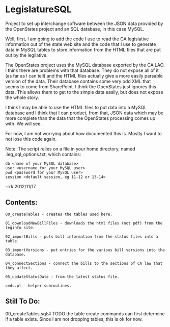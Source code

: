 LegislatureSQL
==============

Project to set up interchange software between the JSON data provided by the OpenStates project and an SQL database, in this case MySQL.

Well, first, I am going to add the code I use to read the CA legislative information out of the state web site and the code that I use to
generate data in MySQL tables to store information from the HTML files that are put out by the legilative.

The OpenStates project uses the MySQL database exported by the CA LAO. I think there are problems with that database. They do not expose
all of it (as far as I can tell) and the HTML files actually give a more easily parsable version of the data. Their database contains
some very odd XML that seems to come from SharePoint. I think the OpenStates just ignores this data. This allows them to get to the
simple data easily, but does not expose the whole story.

I think I may be able to use the HTML files to put data into a MySQL database and I think that I can product, from that, JSON data which
may be more complete than the data that the OpenStates processing comes up with. We will see.

For now, I am not worrying about how documented this is. Mostly I want to not lose this code again.

Note: The script relies on a file in your home directory, named .leg_sql_options.txt, which contains:

    db <name of your MySQL database>
    user <username for your MySQL user>
    pwd <password for your MySQL user>
    session <default session, eg 11-12 or 13-14>

-rrk 2012/11/17

Contents:
---------

    00_createTables - creates the tables used here.

    01_downloadNewBillFiles - downloads the html files (not pdf) from the leginfo site.

    02_importBills - puts bill information from the status files into a table.

    03_importVersions - put entries for the various bill versions into the database.

    04_connectSections - connect the bills to the sections of CA law that they affect.

    05_updateStatusDate - from the latest status file.

    cmds.pl - helper subroutines.

Still To Do:
------------

00_createTables.sql:# TODO the table create commands can first determine if a table exists. Since I am not dropping tables, this is ok for now.

